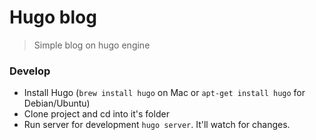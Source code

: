 # Hugo blog
> Simple blog on hugo engine

### Develop

+ Install Hugo (`brew install hugo` on Mac or `apt-get install hugo` for Debian/Ubuntu)
+ Clone project and cd into it's folder
+ Run server for development `hugo server`. It'll watch for changes.
